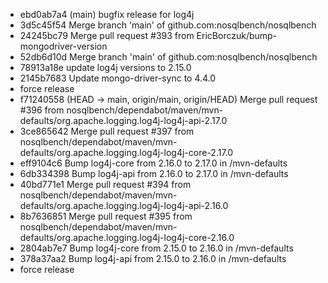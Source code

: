 - ebd0ab7a4 (main) bugfix release for log4j
- 3d5c45f54 Merge branch 'main' of github.com:nosqlbench/nosqlbench
- 24245bc79 Merge pull request #393 from EricBorczuk/bump-mongodriver-version
- 52db6d10d Merge branch 'main' of github.com:nosqlbench/nosqlbench
- 78913a18e update log4j versions to 2.15.0
- 2145b7683 Update mongo-driver-sync to 4.4.0
- force release
- f71240558 (HEAD -> main, origin/main, origin/HEAD) Merge pull request #396 from nosqlbench/dependabot/maven/mvn-defaults/org.apache.logging.log4j-log4j-api-2.17.0
- 3ce865642 Merge pull request #397 from nosqlbench/dependabot/maven/mvn-defaults/org.apache.logging.log4j-log4j-core-2.17.0
- eff9104c6 Bump log4j-core from 2.16.0 to 2.17.0 in /mvn-defaults
- 6db334398 Bump log4j-api from 2.16.0 to 2.17.0 in /mvn-defaults
- 40bd771e1 Merge pull request #394 from nosqlbench/dependabot/maven/mvn-defaults/org.apache.logging.log4j-log4j-api-2.16.0
- 8b7636851 Merge pull request #395 from nosqlbench/dependabot/maven/mvn-defaults/org.apache.logging.log4j-log4j-core-2.16.0
- 2804ab7e7 Bump log4j-core from 2.15.0 to 2.16.0 in /mvn-defaults
- 378a37aa2 Bump log4j-api from 2.15.0 to 2.16.0 in /mvn-defaults
- force release
